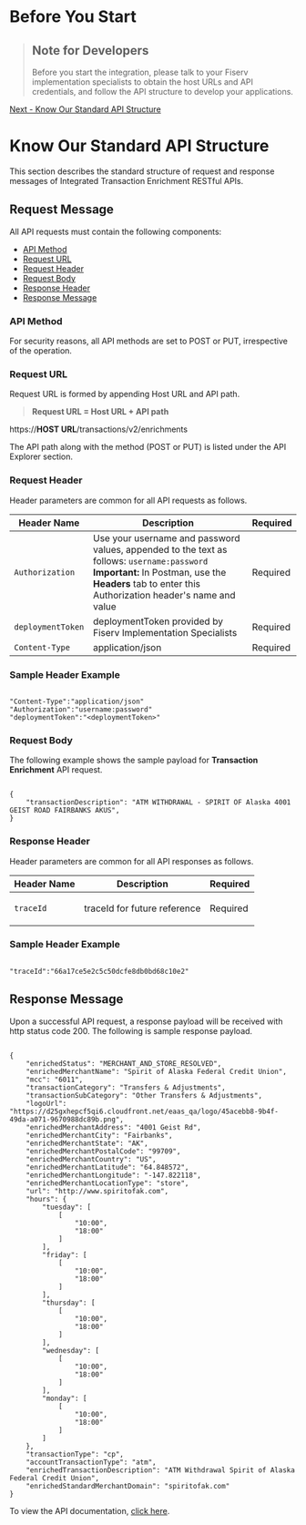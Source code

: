 <!-- 
type: tab 
titles: Before You Start, Know Our Standard API Structure
-->

# Before You Start
<!-- theme: info -->
> ## Note for Developers 
>
> Before you start the integration, please talk to your Fiserv implementation specialists to obtain the host URLs and API credentials, and follow the API structure to develop your applications.



[Next - Know Our Standard API Structure](#tab-know_our_standard_api_structure)


<!-- type: tab -->

# Know Our Standard API Structure 

This section describes the standard structure of request and response messages of Integrated Transaction Enrichment RESTful APIs. 

## Request Message

All API requests must contain the following components:

*	[API Method](#api-method)
* [Request URL](#request-url)
*	[Request Header](#request-header)
*	[Request Body](#request-body)
*	[Response Header](#response-header)
*	[Response Message](#response-message)


### API Method

For security reasons, all API methods are set to POST or PUT, irrespective of the operation. 

### Request URL

Request URL is formed by appending Host URL and API path. 

<!-- theme: info -->
> **Request URL = Host URL + API path**
>
>
https://**HOST URL**/transactions/v2/enrichments


The API path along with the method (POST or PUT) is listed under the API Explorer section. 

### Request Header
  
Header parameters are common for all API requests as follows.

|     Header Name      |     Description                                          |     Required      |
|---------------------|----------------------------------------------------------|---------------|
|     ``Authorization`` |    Use your username and password values, appended to the text  as follows: ``` username:password  ``` **Important:** In Postman, use the **Headers** tab to enter this Authorization header's name and value                       |     Required    |
|     ``deploymentToken`` |    deploymentToken provided by Fiserv Implementation Specialists                       |     Required    |
|     ``Content-Type`` |   application/json                      |     Required    |

### Sample Header Example

```

"Content-Type":"application/json"
"Authorization":"username:password"
"deploymentToken":"<deploymentToken>"

```

### Request Body

The following example shows the sample payload for **Transaction Enrichment** API request.

```

{
    "transactionDescription": "ATM WITHDRAWAL - SPIRIT OF Alaska 4001 GEIST ROAD FAIRBANKS AKUS",
}

```

### Response Header
  
Header parameters are common for all API responses as follows.

|     Header Name      |     Description                                          |     Required      |
|---------------------|----------------------------------------------------------|---------------|
|     ``traceId`` |    <p>traceId for future reference</p>                      |     Required    |


### Sample Header Example

```

"traceId":"66a17ce5e2c5c50dcfe8db0bd68c10e2"

```

## Response Message

Upon a successful API request, a response payload will be received with http status code 200. The following is sample response payload.

```

{
    "enrichedStatus": "MERCHANT_AND_STORE_RESOLVED",
    "enrichedMerchantName": "Spirit of Alaska Federal Credit Union",
    "mcc": "6011",
    "transactionCategory": "Transfers & Adjustments",
    "transactionSubCategory": "Other Transfers & Adjustments",
    "logoUrl": "https://d25gxhepcf5qi6.cloudfront.net/eaas_qa/logo/45acebb8-9b4f-49da-a071-9670988dc89b.png",
    "enrichedMerchantAddress": "4001 Geist Rd",
    "enrichedMerchantCity": "Fairbanks",
    "enrichedMerchantState": "AK",
    "enrichedMerchantPostalCode": "99709",
    "enrichedMerchantCountry": "US",
    "enrichedMerchantLatitude": "64.848572",
    "enrichedMerchantLongitude": "-147.822118",
    "enrichedMerchantLocationType": "store",
    "url": "http://www.spiritofak.com",
    "hours": {
        "tuesday": [
            [
                "10:00",
                "18:00"
            ]
        ],
        "friday": [
            [
                "10:00",
                "18:00"
            ]
        ],
        "thursday": [
            [
                "10:00",
                "18:00"
            ]
        ],
        "wednesday": [
            [
                "10:00",
                "18:00"
            ]
        ],
        "monday": [
            [
                "10:00",
                "18:00"
            ]
        ]
    },
    "transactionType": "cp",
    "accountTransactionType": "atm",
    "enrichedTransactionDescription": "ATM Withdrawal Spirit of Alaska Federal Credit Union",
    "enrichedStandardMerchantDomain": "spiritofak.com"
}

```



To view the API documentation, [click here](../api/?type=post&path=/transactions/v2/enrichments).


<!-- type: tab-end -->
